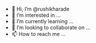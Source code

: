 - 👋 Hi, I’m @rushikharade
- 👀 I’m interested in ...
- 🌱 I’m currently learning ...
- 💞️ I’m looking to collaborate on ...
- 📫 How to reach me ...

<!---
rushikharade/rushikharade is a ✨ special ✨ repository because its `README.md` (this file) appears on your GitHub profile.
You can click the Preview link to take a look at your changes.
--->
